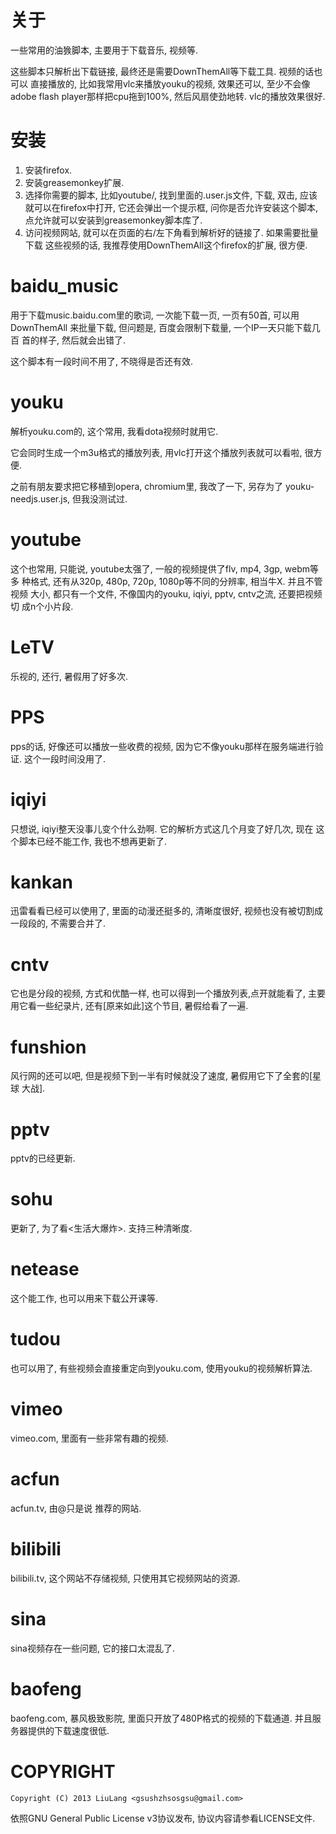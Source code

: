 关于
====
一些常用的油㺅脚本, 主要用于下载音乐, 视频等.

这些脚本只解析出下载链接, 最终还是需要DownThemAll等下载工具. 视频的话也可以
直接播放的, 比如我常用vlc来播放youku的视频, 效果还可以, 至少不会像adobe
flash player那样把cpu拖到100%, 然后风扇使劲地转. vlc的播放效果很好.


安装
====
1. 安装firefox.
2. 安装greasemonkey扩展.
3. 选择你需要的脚本, 比如youtube/, 找到里面的.user.js文件, 下载, 双击,
应该就可以在firefox中打开, 它还会弹出一个提示框, 问你是否允许安装这个脚本,
点允许就可以安装到greasemonkey脚本库了.
4. 访问视频网站, 就可以在页面的右/左下角看到解析好的链接了. 如果需要批量下载
这些视频的话, 我推荐使用DownThemAll这个firefox的扩展, 很方便.


baidu_music
===========
用于下载music.baidu.com里的歌词, 一次能下载一页, 一页有50首, 可以用
DownThemAll 来批量下载, 但问题是, 百度会限制下载量, 一个IP一天只能下载几百
首的样子, 然后就会出错了.

这个脚本有一段时间不用了, 不晓得是否还有效.


youku
=====
解析youku.com的, 这个常用, 我看dota视频时就用它.

它会同时生成一个m3u格式的播放列表, 用vlc打开这个播放列表就可以看啦, 很方便.

之前有朋友要求把它移植到opera, chromium里, 我改了一下, 另存为了
youku-needjs.user.js, 但我没测试过.


youtube
=======
这个也常用, 只能说, youtube太强了, 一般的视频提供了flv, mp4, 3gp, webm等多
种格式, 还有从320p, 480p, 720p, 1080p等不同的分辨率, 相当牛X. 并且不管视频
大小, 都只有一个文件, 不像国内的youku, iqiyi, pptv, cntv之流, 还要把视频切
成n个小片段.


LeTV
====
乐视的, 还行, 暑假用了好多次.


PPS
===
pps的话, 好像还可以播放一些收费的视频, 因为它不像youku那样在服务端进行验证.
这个一段时间没用了.


iqiyi
=====
只想说, iqiyi整天没事儿变个什么劲啊. 它的解析方式这几个月变了好几次, 现在
这个脚本已经不能工作, 我也不想再更新了.

kankan
======
迅雷看看已经可以使用了, 里面的动漫还挺多的, 清晰度很好, 视频也没有被切割成
一段段的, 不需要合并了.

cntv
====
它也是分段的视频, 方式和优酷一样, 也可以得到一个播放列表,点开就能看了, 主要
用它看一些纪录片, 还有[原来如此]这个节目, 暑假给看了一遍.

funshion
========
风行网的还可以吧, 但是视频下到一半有时候就没了速度, 暑假用它下了全套的[星球
大战].

pptv
====
pptv的已经更新.

sohu
====
更新了, 为了看<生活大爆炸>. 支持三种清晰度.

netease
=======
这个能工作, 也可以用来下载公开课等.


tudou
=====
也可以用了, 有些视频会直接重定向到youku.com, 使用youku的视频解析算法.

vimeo
=====
vimeo.com, 里面有一些非常有趣的视频.

acfun
=====
acfun.tv, 由@只是说 推荐的网站.

bilibili
========
bilibili.tv, 这个网站不存储视频, 只使用其它视频网站的资源.

sina
====
sina视频存在一些问题, 它的接口太混乱了.

baofeng
=======
baofeng.com, 暴风极致影院, 里面只开放了480P格式的视频的下载通道.
并且服务器提供的下载速度很低.


COPYRIGHT
=========
`Copyright (C) 2013 LiuLang <gsushzhsosgsu@gmail.com>`

依照GNU General Public License v3协议发布, 协议内容请参看LICENSE文件.
